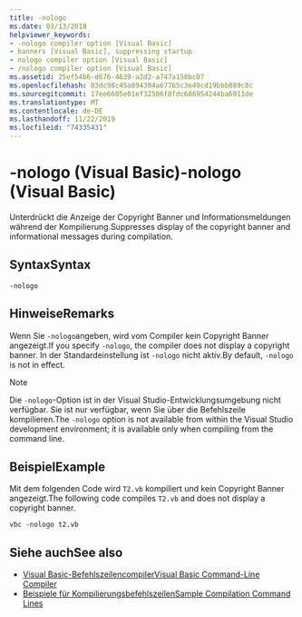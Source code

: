 ```yaml
---
title: -nologo
ms.date: 03/13/2018
helpviewer_keywords:
- -nologo compiler option [Visual Basic]
- banners [Visual Basic], suppressing startup
- nologo compiler option [Visual Basic]
- /nologo compiler option [Visual Basic]
ms.assetid: 25ef54b6-d676-4639-a2d2-a747a158bc07
ms.openlocfilehash: 03dc98c45a894304a67765c3e49cd19bbb089c8c
ms.sourcegitcommit: 17ee6605e01ef32506f8fdc686954244ba6911de
ms.translationtype: MT
ms.contentlocale: de-DE
ms.lasthandoff: 11/22/2019
ms.locfileid: "74335431"
---
```

# <a name="-nologo-visual-basic"></a><span data-ttu-id="61288-102">-nologo (Visual Basic)</span><span class="sxs-lookup"><span data-stu-id="61288-102">-nologo (Visual Basic)</span></span>
<span data-ttu-id="61288-103">Unterdrückt die Anzeige der Copyright Banner und Informationsmeldungen während der Kompilierung.</span><span class="sxs-lookup"><span data-stu-id="61288-103">Suppresses display of the copyright banner and informational messages during compilation.</span></span>  
  
## <a name="syntax"></a><span data-ttu-id="61288-104">Syntax</span><span class="sxs-lookup"><span data-stu-id="61288-104">Syntax</span></span>  
  
```console  
-nologo  
```  
  
## <a name="remarks"></a><span data-ttu-id="61288-105">Hinweise</span><span class="sxs-lookup"><span data-stu-id="61288-105">Remarks</span></span>  
 <span data-ttu-id="61288-106">Wenn Sie `-nologo`angeben, wird vom Compiler kein Copyright Banner angezeigt.</span><span class="sxs-lookup"><span data-stu-id="61288-106">If you specify `-nologo`, the compiler does not display a copyright banner.</span></span> <span data-ttu-id="61288-107">In der Standardeinstellung ist `-nologo` nicht aktiv.</span><span class="sxs-lookup"><span data-stu-id="61288-107">By default, `-nologo` is not in effect.</span></span>  
  
> [!NOTE]
> <span data-ttu-id="61288-108">Die `-nologo`-Option ist in der Visual Studio-Entwicklungsumgebung nicht verfügbar. Sie ist nur verfügbar, wenn Sie über die Befehlszeile kompilieren.</span><span class="sxs-lookup"><span data-stu-id="61288-108">The `-nologo` option is not available from within the Visual Studio development environment; it is available only when compiling from the command line.</span></span>  
  
## <a name="example"></a><span data-ttu-id="61288-109">Beispiel</span><span class="sxs-lookup"><span data-stu-id="61288-109">Example</span></span>  
 <span data-ttu-id="61288-110">Mit dem folgenden Code wird `T2.vb` kompiliert und kein Copyright Banner angezeigt.</span><span class="sxs-lookup"><span data-stu-id="61288-110">The following code compiles `T2.vb` and does not display a copyright banner.</span></span>  
  
```console
vbc -nologo t2.vb  
```  
  
## <a name="see-also"></a><span data-ttu-id="61288-111">Siehe auch</span><span class="sxs-lookup"><span data-stu-id="61288-111">See also</span></span>

- [<span data-ttu-id="61288-112">Visual Basic-Befehlszeilencompiler</span><span class="sxs-lookup"><span data-stu-id="61288-112">Visual Basic Command-Line Compiler</span></span>](../../../visual-basic/reference/command-line-compiler/index.md)
- [<span data-ttu-id="61288-113">Beispiele für Kompilierungsbefehlszeilen</span><span class="sxs-lookup"><span data-stu-id="61288-113">Sample Compilation Command Lines</span></span>](../../../visual-basic/reference/command-line-compiler/sample-compilation-command-lines.md)
